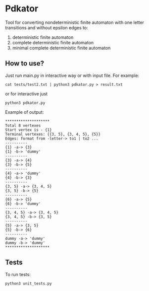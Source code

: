 # Pdkator

Tool for converting nondeterministic finite automaton with one letter transitions and without epsilon edges to:
1) deterministic finite automaton 
2) complete deterministic finite automaton
3) minimal complete deterministic finite automaton


## How to use?
Just run main.py in interactive way or with input file. For example:
```shell script
cat tests/test2.txt | python3 pdkator.py > result.txt
```
or for interactive just
```shell script
python3 pdkator.py
```
Example of output:
```
********************
Total 8 vertexes
Start vertex is - {1}
Terminal vertexes: {{3, 5}, {3, 4, 5}, {5}}
Edges: format from -letter-> to1 | to2 ...
----------
{1} -a-> {3}
{1} -b-> 'dummy'
----------
{3} -a-> {4}
{3} -b-> {5}
----------
{4} -a-> 'dummy'
{4} -b-> {3}
----------
{3, 5} -a-> {3, 4, 5}
{3, 5} -b-> {5}
----------
{6} -a-> {5}
{6} -b-> 'dummy'
----------
{3, 4, 5} -a-> {3, 4, 5}
{3, 4, 5} -b-> {3, 5}
----------
{5} -a-> {3, 5}
{5} -b-> {6}
----------
dummy -a-> 'dummy'
dummy -b-> 'dummy'
********************
```

## Tests
To run tests:
```shell script
python3 unit_tests.py
```